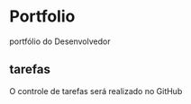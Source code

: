# Portfolio

portfólio do Desenvolvedor

## tarefas

O controle de tarefas será realizado no GitHub
 
